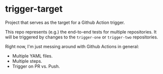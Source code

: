 # trigger-target

Project that serves as the target for a Github Action trigger.

This repo represents (e.g.) the end-to-end tests for multiple repositories. It will be triggered by changes to the
`trigger-one` or `trigger-two` repositories.

Right now, I'm just messing around with Github Actions in general:

- Multiple YAML files.
- Multiple steps.
- Trigger on PR vs. Push.
